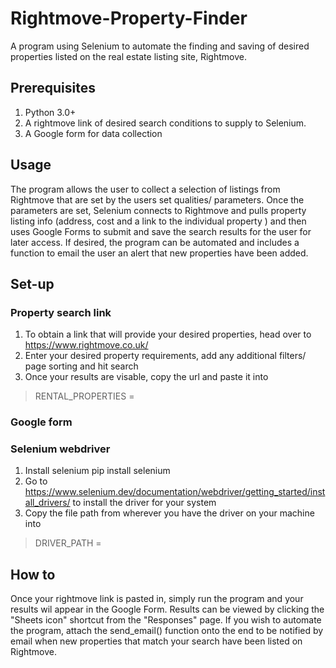 # Rightmove-Property-Finder
A program using Selenium to automate the finding and saving of desired properties listed on the real estate listing site, Rightmove.

## Prerequisites
1. Python 3.0+
2. A rightmove link of desired search conditions to supply to Selenium.
3. A Google form for data collection

## Usage
The program allows the user to collect a selection of listings from Rightmove that are set by the users set qualities/ parameters. Once the parameters are set, Selenium connects to Rightmove and pulls property listing info (address, cost and a link to the individual property ) and then uses Google Forms to submit and save the search results for the user for later access. If desired, the program can be automated and includes a function to email the user an alert that new properties have been added.

## Set-up
### Property search link
1. To obtain a link that will provide your desired properties, head over to https://www.rightmove.co.uk/
2. Enter your desired property requirements, add any additional filters/ page sorting and hit search
3. Once your results are visable, copy the url and paste it into
> RENTAL_PROPERTIES =

### Google form


### Selenium webdriver
1. Install selenium
    pip install selenium
2. Go to https://www.selenium.dev/documentation/webdriver/getting_started/install_drivers/ to install the driver for your system
3. Copy the file path from wherever you have the driver on your machine into 
> DRIVER_PATH =

## How to
Once your rightmove link is pasted in, simply run the program and your results wil appear in the Google Form.
Results can be viewed by clicking the "Sheets icon" shortcut from the "Responses" page.
If you wish to automate the program, attach the send_email() function onto the end to be notified by email when new properties that match your search have been listed on Rightmove.
